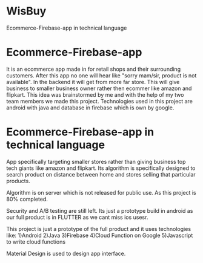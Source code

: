 # WisBuy
Ecommerce-Firebase-app in technical language

# Ecommerce-Firebase-app
It is an ecommerce app made in for retail shops and their surrounding customers. After this app no one will hear like "sorry mam/sir, product is not available". In the backend it will get from more far store. This will give business to smaller business owner rather then ecommer like amazon and flipkart. This idea was brainstormed by me and with the help of my two team members we made this project. Technologies used in this project are android with java and database in firebase which is own by google.


# Ecommerce-Firebase-app in technical language
App specifically targeting smaller stores rather than giving business top tech giants like amazon and flipkart.
Its algorithm is specifically designed to search product on distance between home and stores selling that particular products.

Algorithm is on server which is not released for public use. As this project is 80% completed. 

Security and A/B testing are still left. Its just a prototype build in android as our full product is in FLUTTER as we cant miss ios usesr.

This project is just a prototype of the full product and it uses technologies like:
  1)Android
  2)Java
  3)Firebase
  4)Cloud Function on Google
  5)Javascript to write cloud functions
  
 Material Design is used to design app interface.

